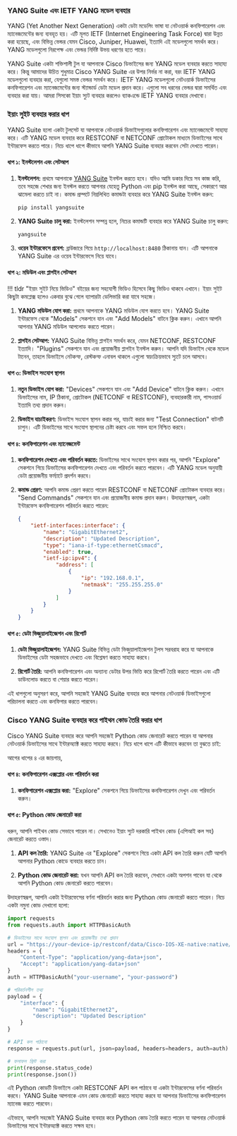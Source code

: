 ### YANG Suite এবং IETF YANG মডেল ব্যবহার

YANG (Yet Another Next Generation) একটা ডেটা মডেলিং ভাষা যা নেটওয়ার্ক কনফিগারেশন এবং ম্যানেজমেন্টের জন্য ব্যবহৃত হয়। এটি মূলত IETF (Internet Engineering Task Force) দ্বারা উন্নত করা হয়েছে, এবং বিভিন্ন ভেন্ডর যেমন Cisco, Juniper, Huawei, ইত্যাদি এই মডেলগুলো সমর্থন করে। YANG মডেলগুলো নিরপেক্ষ এবং ভেন্ডর নির্দিষ্ট উভয় ধরণের হতে পারে।

YANG Suite একটা শক্তিশালী টুল যা আপনাকে Cisco ডিভাইসের জন্য YANG মডেল ব্যবহার করতে সাহায্য করে। কিন্তু আমাদের উচিত শুধুমাত্র Cisco YANG Suite এর উপর নির্ভর না করা, বরং IETF YANG মডেলগুলো ব্যবহার করা, যেগুলো সমস্ত ভেন্ডর সমর্থন করে। IETF YANG মডেলগুলো নেটওয়ার্ক ডিভাইসের কনফিগারেশন এবং ম্যানেজমেন্টের জন্য স্ট্যান্ডার্ড ডেটা মডেল প্রদান করে। এগুলো সব ধরনের ভেন্ডর দ্বারা সমর্থিত এবং ব্যবহার করা যায়। আমরা সিসকো ইয়াং স্যুট ব্যবহার করলেও ব্যাকএন্ডে IETF YANG ব্যবহার দেখাবো।

### ইয়াং সুইট ব্যবহার করার ধাপ

YANG Suite হলো একটা টুলসেট যা আপনাকে নেটওয়ার্ক ডিভাইসগুলোর কনফিগারেশন এবং ম্যানেজমেন্টে সাহায্য করে। এটি YANG মডেল ব্যবহার করে RESTCONF বা NETCONF প্রোটোকল মাধ্যমে ডিভাইসের সাথে ইন্টারফেস করতে পারে। নিচে ধাপে ধাপে কীভাবে আপনি YANG Suite ব্যবহার করবেন সেটা দেখতে পারেন।

#### ধাপ ১: ইনস্টলেশন এবং সেটআপ

1. **ইনস্টলেশন:** প্রথমে আপনাকে [YANG Suite](https://github.com/CiscoDevNet/yangsuite) ইনস্টল করতে হবে। যদিও আমি ডকার দিয়ে সব কাজ করি, তবে সহজে শেখার জন্য ইনস্টল করতে আপনার যেহেতু Python এবং pip ইনস্টল করা আছে, সেকারণে আর ঝামেলা করতে চাই না। কমান্ড প্রম্পটে নিম্নলিখিত কমান্ডটা ব্যবহার করে YANG Suite ইনস্টল করুন:
    ```sh
    pip install yangsuite
    ```

2. **YANG Suite চালু করা:** ইনস্টলেশন সম্পন্ন হলে, নিচের কমান্ডটি ব্যবহার করে YANG Suite চালু করুন:
    ```sh
    yangsuite
    ```

3. **ওয়েব ইন্টারফেসে প্রবেশ:** ব্রাউজারে গিয়ে `http://localhost:8480` ঠিকানায় যান। এটি আপনাকে YANG Suite এর ওয়েব ইন্টারফেসে নিয়ে যাবে।

#### ধাপ ২: মডিউল এবং প্লাগইন সেটআপ

!!! tldr "ইয়াং সুইট নিয়ে ভিডিও"
    বইয়ের জন্য সহযোগী ভিডিও হিসেবে কিছু ভিডিও থাকবে এখানে। ইয়াং সুইট কিছুটা কমপ্লেক্স হলেও একবার বুঝে গেলে ব্যাপারটা ডেলিভারি করা যাবে সহজে।

1. **YANG মডিউল যোগ করা:** প্রথমে আপনাকে YANG মডিউল যোগ করতে হবে। YANG Suite ইন্টারফেস থেকে "Models" সেকশনে যান এবং "Add Models" বাটনে ক্লিক করুন। এখানে আপনি আপনার YANG মডিউল আপলোড করতে পারেন।

2. **প্লাগইন সেটআপ:** YANG Suite বিভিন্ন প্লাগইন সমর্থন করে, যেমন NETCONF, RESTCONF ইত্যাদি। "Plugins" সেকশনে যান এবং প্রয়োজনীয় প্লাগইন ইনস্টল করুন। আপনি যদি ডিভাইস থেকে মডেল টানেন, তাহলে ডিভাইসে নেটকন্ফ, রেস্টকন্ফ এনাবল থাকলে এগুলো স্বয়ংক্রিয়ভাবে স্যুটে চলে আসবে।

#### ধাপ ৩: ডিভাইস সংযোগ স্থাপন

1. **নতুন ডিভাইস যোগ করা:** "Devices" সেকশনে যান এবং "Add Device" বাটনে ক্লিক করুন। এখানে ডিভাইসের নাম, IP ঠিকানা, প্রোটোকল (NETCONF বা RESTCONF), ব্যবহারকারী নাম, পাসওয়ার্ড ইত্যাদি তথ্য প্রদান করুন।

2. **ডিভাইস যাচাইকরণ:** ডিভাইস সংযোগ স্থাপন করার পর, যাচাই করার জন্য "Test Connection" বাটনটি চাপুন। এটি ডিভাইসের সাথে সংযোগ স্থাপনের চেষ্টা করবে এবং সফল হলে নিশ্চিত করবে।

#### ধাপ ৪: কনফিগারেশন এবং ম্যানেজমেন্ট

1. **কনফিগারেশন দেখতে এবং পরিবর্তন করতে:** ডিভাইসের সাথে সংযোগ স্থাপন করার পর, আপনি "Explore" সেকশনে গিয়ে ডিভাইসের কনফিগারেশন দেখতে এবং পরিবর্তন করতে পারবেন। এটি YANG মডেল অনুযায়ী ডেটা প্রয়োজনীয় ফর্ম্যাটে প্রদর্শন করবে।

2. **কমান্ড প্রেরণ:** আপনি কমান্ড প্রেরণ করতে পারেন RESTCONF বা NETCONF প্রোটোকল ব্যবহার করে। "Send Commands" সেকশনে যান এবং প্রয়োজনীয় কমান্ড প্রদান করুন। উদাহরণস্বরূপ, একটা ইন্টারফেস কনফিগারেশন পরিবর্তন করতে পারেন:
    ```json
    {
        "ietf-interfaces:interface": {
            "name": "GigabitEthernet2",
            "description": "Updated Description",
            "type": "iana-if-type:ethernetCsmacd",
            "enabled": true,
            "ietf-ip:ipv4": {
                "address": [
                    {
                        "ip": "192.168.0.1",
                        "netmask": "255.255.255.0"
                    }
                ]
            }
        }
    }
    ```

#### ধাপ ৫: ডেটা ভিজুয়ালাইজেশন এবং রিপোর্ট

1. **ডেটা ভিজুয়ালাইজেশন:** YANG Suite বিভিন্ন ডেটা ভিজুয়ালাইজেশন টুলস সরবরাহ করে যা আপনাকে ডিভাইসের ডেটা সহজভাবে দেখতে এবং বিশ্লেষণ করতে সাহায্য করবে।

2. **রিপোর্ট তৈরি:** আপনি কনফিগারেশন এবং অন্যান্য ডেটার উপর ভিত্তি করে রিপোর্ট তৈরি করতে পারেন এবং এটি ডাউনলোড করতে বা শেয়ার করতে পারেন।

এই ধাপগুলো অনুসরণ করে, আপনি সহজেই YANG Suite ব্যবহার করে আপনার নেটওয়ার্ক ডিভাইসগুলো পরিচালনা করতে এবং কনফিগার করতে পারবেন।

### Cisco YANG Suite ব্যবহার করে পাইথন কোড তৈরি করার ধাপ
Cisco YANG Suite ব্যবহার করে আপনি সহজেই Python কোড জেনারেট করতে পারেন যা আপনার নেটওয়ার্ক ডিভাইসের সাথে ইন্টারঅ্যাক্ট করতে সাহায্য করবে। নিচে ধাপে ধাপে এটি কীভাবে করবেন তা বুঝতে চাই:

আগের ধাপের ৪ এর জায়গায়,

#### ধাপ ৪: কনফিগারেশন এক্সপ্লোর এবং পরিবর্তন করা

1. **কনফিগারেশন এক্সপ্লোর করা:** "Explore" সেকশনে গিয়ে ডিভাইসের কনফিগারেশন দেখুন এবং পরিবর্তন করুন।

#### ধাপ ৫: Python কোড জেনারেট করা

ধরুন, আপনি পাইথন কোড সেভাবে পারেন না। সেখানেও ইয়াং স্যুট দরকারি পাইথন কোড (এপিআই কল সহ) জেনারেট করতে ওস্তাদ।

1. **API কল তৈরি:** YANG Suite এর "Explore" সেকশনে গিয়ে একটা API কল তৈরি করুন যেটি আপনি আপনার Python কোডে ব্যবহার করতে চান।

2. **Python কোড জেনারেট করা:** যখন আপনি API কল তৈরি করবেন, সেখানে একটা অপশন পাবেন যা থেকে আপনি Python কোড জেনারেট করতে পারবেন।

উদাহরণস্বরূপ, আপনি একটা ইন্টারফেসের বর্ণনা পরিবর্তন করার জন্য Python কোড জেনারেট করতে পারেন। নিচে একটা নমুনা কোড দেখানো হলো:

```python
import requests
from requests.auth import HTTPBasicAuth

# ডিভাইসের সাথে সংযোগ স্থাপন এবং প্রয়োজনীয় তথ্য প্রদান
url = "https://your-device-ip/restconf/data/Cisco-IOS-XE-native:native/interface"
headers = {
    "Content-Type": "application/yang-data+json",
    "Accept": "application/yang-data+json"
}
auth = HTTPBasicAuth("your-username", "your-password")

# পরিবর্তনশীল তথ্য
payload = {
    "interface": {
        "name": "GigabitEthernet2",
        "description": "Updated Description"
    }
}

# API কল পাঠানো
response = requests.put(url, json=payload, headers=headers, auth=auth)

# ফলাফল প্রিন্ট করা
print(response.status_code)
print(response.json())
```

এই Python কোডটি ডিভাইসে একটা RESTCONF API কল পাঠাবে যা একটা ইন্টারফেসের বর্ণনা পরিবর্তন করবে। YANG Suite আপনাকে এমন কোড জেনারেট করতে সাহায্য করবে যা আপনার ডিভাইসের কনফিগারেশন ম্যানেজ করতে পারবেন।

এইভাবে, আপনি সহজেই YANG Suite ব্যবহার করে Python কোড তৈরি করতে পারেন যা আপনার নেটওয়ার্ক ডিভাইসের সাথে ইন্টারঅ্যাক্ট করতে সক্ষম হবে।